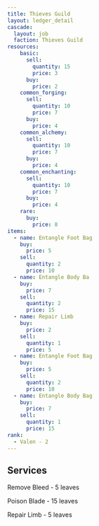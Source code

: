 ```yaml
---
title: Thieves Guild
layout: ledger_detail
cascade:
  layout: job
  faction: Thieves Guild
resources:
    basic:
      sell:
        quantity: 15
        price: 3
      buy:
        price: 2
    common_forging:
      sell:
        quantity: 10
        price: 7
      buy:
        price: 4
    common_alchemy:
      sell:
        quantity: 10
        price: 7
      buy:
        price: 4
    common_enchanting:
      sell:
        quantity: 10
        price: 7
      buy:
        price: 4
    rare:
      buy:
        price: 8
items:
  - name: Entangle Foot Bag
    buy: 
      price: 5
    sell:
      quantity: 2
      price: 10
  - name: Entangle Body Ba
    buy: 
      price: 7
    sell:
      quantity: 2
      price: 15
  - name: Repair Limb
    buy: 
      price: 2
    sell:
      quantity: 1
      price: 5
  - name: Entangle Foot Bag
    buy: 
      price: 5
    sell:
      quantity: 2
      price: 10
  - name: Entangle Body Bag
    buy: 
      price: 7
    sell:
      quantity: 1
      price: 15
rank:
  - Valen - 2
---
```




## Services 

Remove Bleed - 5 leaves

Poison Blade - 15 leaves

Repair Limb - 5 leaves
